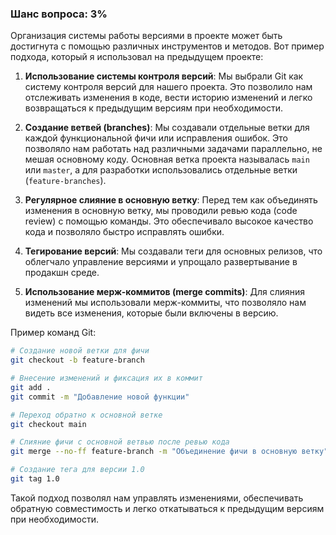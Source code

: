 ### Шанс вопроса: 3%

Организация системы работы версиями в проекте может быть достигнута с помощью различных инструментов и методов. Вот пример подхода, который я использовал на предыдущем проекте:

1. **Использование системы контроля версий**: Мы выбрали Git как систему контроля версий для нашего проекта. Это позволило нам отслеживать изменения в коде, вести историю изменений и легко возвращаться к предыдущим версиям при необходимости.

2. **Создание ветвей (branches)**: Мы создавали отдельные ветки для каждой функциональной фичи или исправления ошибок. Это позволяло нам работать над различными задачами параллельно, не мешая основному коду. Основная ветка проекта называлась `main` или `master`, а для разработки использовались отдельные ветки (`feature-branches`).

3. **Регулярное слияние в основную ветку**: Перед тем как объединять изменения в основную ветку, мы проводили ревью кода (code review) с помощью команды. Это обеспечивало высокое качество кода и позволяло быстро исправлять ошибки.

4. **Тегирование версий**: Мы создавали теги для основных релизов, что облегчало управление версиями и упрощало развертывание в продакшн среде.

5. **Использование мерж-коммитов (merge commits)**: Для слияния изменений мы использовали мерж-коммиты, что позволяло нам видеть все изменения, которые были включены в версию.

Пример команд Git:
```sh
# Создание новой ветки для фичи
git checkout -b feature-branch

# Внесение изменений и фиксация их в коммит
git add .
git commit -m "Добавление новой функции"

# Переход обратно к основной ветке
git checkout main

# Слияние фичи с основной ветвью после ревью кода
git merge --no-ff feature-branch -m "Объединение фичи в основную ветку"

# Создание тега для версии 1.0
git tag 1.0
```

Такой подход позволял нам управлять изменениями, обеспечивать обратную совместимость и легко откатываться к предыдущим версиям при необходимости.